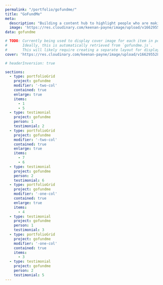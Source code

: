 ```yaml
---
permalink: "/portfolio/gofundme/"
title: "GoFundMe"
meta: 
  description: "Building a content hub to highlight people who are making a difference."
  image: 'https://res.cloudinary.com/keenan-payne/image/upload/v1662955280/portfolio/asana/cover_f0k9td.png'
data: gofundme

# TODO: Currently being used to display cover image for each item in portfolio. 
#       Ideally, this is automatically retrieved from `gofundme.js`.
#       This will likely require creating a separate layout for displaying portfolio items.
cover: 'https://res.cloudinary.com/keenan-payne/image/upload/v1662955280/portfolio/asana/cover_f0k9td.png'

# headerInversion: true

sections: 
  - type: portfolioGrid
    project: gofundme
    modifier: '-two-col'
    contained: true
    enlarge: true
    items: 
      - 1
      - 5
  - type: testimonial
    project: gofundme
    person: 1
    testimonial: 2
  - type: portfolioGrid
    project: gofundme
    modifier: '-two-col'
    contained: true
    enlarge: true
    items: 
      - 7
      - 6
  - type: testimonial
    project: gofundme
    person: 2
    testimonial: 6
  - type: portfolioGrid
    project: gofundme
    modifier: '-one-col'
    contained: true
    enlarge: true
    items: 
      - 4
  - type: testimonial
    project: gofundme
    person: 1
    testimonial: 3
  - type: portfolioGrid
    project: gofundme
    modifier: '-one-col'
    contained: true
    items: 
      - 3
  - type: testimonial
    project: gofundme
    person: 2
    testimonial: 5
---
```

